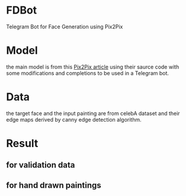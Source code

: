 # FDBot
Telegram Bot for Face Generation using Pix2Pix

# Model
the main model is from this [Pix2Pix article](https://arxiv.org/pdf/1611.07004v1.pdf) using their saurce code with some modifications and completions to be used in a Telegram bot. 

# Data
the target face and the input painting are from celebA dataset and their edge maps derived by canny edge detection algorithm. 


# Result

## for validation data

## for hand drawn paintings
